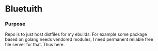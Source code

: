 # Bluetuith

### Purpose
Repo is to just host distfiles for my ebuilds. For example some package based on golang needs vendored modules, I need permanent reliable free file server for that. Thus here.
